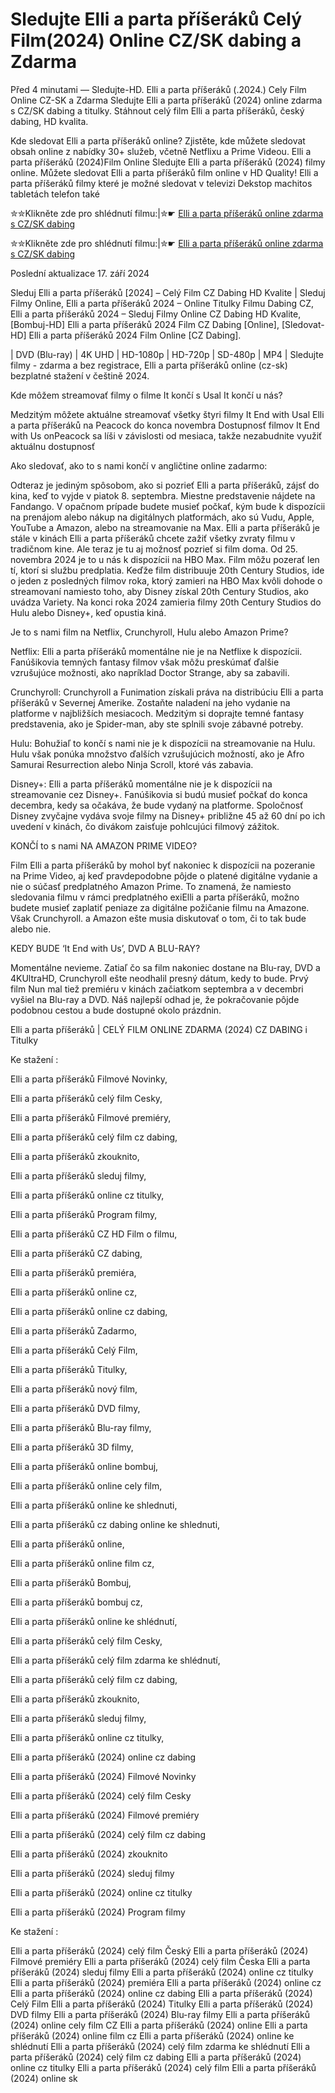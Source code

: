 # Sledujte Elli a parta příšeráků Celý Film(2024) Online CZ/SK dabing a Zdarma

Před 4 minutami — Sledujte-HD. Elli a parta příšeráků (.2024.) Cely Film Online CZ-SK a Zdarma
Sledujte Elli a parta příšeráků (2024) online zdarma s CZ/SK dabing a titulky. Stáhnout celý film Elli a parta příšeráků, český dabing, HD kvalita.

Kde sledovat Elli a parta příšeráků online? Zjistěte, kde můžete sledovat obsah online z nabídky 30+ služeb, včetně Netflixu a Prime Videou. Elli a parta příšeráků (2024)Film Online Sledujte Elli a parta příšeráků (2024) filmy online. Můžete sledovat Elli a parta příšeráků film online v HD Quality! Elli a parta příšeráků filmy které je možné sledovat v televizi Dekstop machitos tabletách telefon také

✮✮Klikněte zde pro shlédnutí filmu:|✮☛ [Elli a parta příšeráků online zdarma s CZ/SK dabing](https://crotx.online/sk/movie/1217876/elli-a-parta-priseraku.github)

✮✮Klikněte zde pro shlédnutí filmu:|✮☛ [Elli a parta příšeráků online zdarma s CZ/SK dabing](https://crotx.online/sk/movie/1217876/elli-a-parta-priseraku.github)

Poslední aktualizace 17. září 2024


Sleduj Elli a parta příšeráků [2024] – Celý Film CZ Dabing HD Kvalite | Sleduj Filmy Online, Elli a parta příšeráků 2024 – Online Titulky Filmu Dabing CZ, Elli a parta příšeráků 2024 – Sleduj Filmy Online CZ Dabing HD Kvalite, [Bombuj-HD] Elli a parta příšeráků 2024 Film CZ Dabing [Online], [Sledovat-HD] Elli a parta příšeráků 2024 Film Online [CZ Dabing].

| DVD (Blu-ray) | 4K UHD | HD-1080p | HD-720p | SD-480p | MP4 | Sledujte filmy - zdarma a bez registrace, Elli a parta příšeráků online (cz-sk) bezplatné stažení v češtině 2024.

Kde môžem streamovať filmy o filme It končí s Usal It končí u nás?

Medzitým môžete aktuálne streamovať všetky štyri filmy It End with Usal Elli a parta příšeráků na Peacock do konca novembra Dostupnosť filmov It End with Us onPeacock sa líši v závislosti od mesiaca, takže nezabudnite využiť aktuálnu dostupnosť

Ako sledovať, ako to s nami končí v angličtine online zadarmo:

Odteraz je jediným spôsobom, ako si pozrieť Elli a parta příšeráků, zájsť do kina, keď to vyjde v piatok 8. septembra. Miestne predstavenie nájdete na Fandango. V opačnom prípade budete musieť počkať, kým bude k dispozícii na prenájom alebo nákup na digitálnych platformách, ako sú Vudu, Apple, YouTube a Amazon, alebo na streamovanie na Max. Elli a parta příšeráků je stále v kinách Elli a parta příšeráků chcete zažiť všetky zvraty filmu v tradičnom kine. Ale teraz je tu aj možnosť pozrieť si film doma. Od 25. novembra 2024 je to u nás k dispozícii na HBO Max. Film môžu pozerať len tí, ktorí si službu predplatia. Keďže film distribuuje 20th Century Studios, ide o jeden z posledných filmov roka, ktorý zamieri na HBO Max kvôli dohode o streamovaní namiesto toho, aby Disney získal 20th Century Studios, ako uvádza Variety. Na konci roka 2024 zamieria filmy 20th Century Studios do Hulu alebo Disney+, keď opustia kiná.

Je to s nami film na Netflix, Crunchyroll, Hulu alebo Amazon Prime?

Netflix: Elli a parta příšeráků momentálne nie je na Netflixe k dispozícii. Fanúšikovia temných fantasy filmov však môžu preskúmať ďalšie vzrušujúce možnosti, ako napríklad Doctor Strange, aby sa zabavili.

Crunchyroll: Crunchyroll a Funimation získali práva na distribúciu Elli a parta příšeráků v Severnej Amerike. Zostaňte naladení na jeho vydanie na platforme v najbližších mesiacoch. Medzitým si doprajte temné fantasy predstavenia, ako je Spider-man, aby ste splnili svoje zábavné potreby.

Hulu: Bohužiaľ to končí s nami nie je k dispozícii na streamovanie na Hulu. Hulu však ponúka množstvo ďalších vzrušujúcich možností, ako je Afro Samurai Resurrection alebo Ninja Scroll, ktoré vás zabavia.

Disney+: Elli a parta příšeráků momentálne nie je k dispozícii na streamovanie cez Disney+. Fanúšikovia si budú musieť počkať do konca decembra, kedy sa očakáva, že bude vydaný na platforme. Spoločnosť Disney zvyčajne vydáva svoje filmy na Disney+ približne 45 až 60 dní po ich uvedení v kinách, čo divákom zaisťuje pohlcujúci filmový zážitok.

KONČÍ to s nami NA AMAZON PRIME VIDEO?

Film Elli a parta příšeráků by mohol byť nakoniec k dispozícii na pozeranie na Prime Video, aj keď pravdepodobne pôjde o platené digitálne vydanie a nie o súčasť predplatného Amazon Prime. To znamená, že namiesto sledovania filmu v rámci predplatného exiElli a parta příšeráků, možno budete musieť zaplatiť peniaze za digitálne požičanie filmu na Amazone. Však Crunchyroll. a Amazon ešte musia diskutovať o tom, či to tak bude alebo nie.

KEDY BUDE ‘It End with Us’, DVD A BLU-RAY?

Momentálne nevieme. Zatiaľ čo sa film nakoniec dostane na Blu-ray, DVD a 4KUltraHD, Crunchyroll ešte neodhalil presný dátum, kedy to bude. Prvý film Nun mal tiež premiéru v kinách začiatkom septembra a v decembri vyšiel na Blu-ray a DVD. Náš najlepší odhad je, že pokračovanie pôjde podobnou cestou a bude dostupné okolo prázdnin.

Elli a parta příšeráků | CELÝ FILM ONLINE ZDARMA (2024) CZ DABING i Titulky

Ke stažení :

Elli a parta příšeráků Filmové Novinky,

Elli a parta příšeráků celý film Cesky,

Elli a parta příšeráků Filmové premiéry,

Elli a parta příšeráků celý film cz dabing,

Elli a parta příšeráků zkouknito,

Elli a parta příšeráků sleduj filmy,

Elli a parta příšeráků online cz titulky,

Elli a parta příšeráků Program filmy,

Elli a parta příšeráků CZ HD Film o filmu,

Elli a parta příšeráků CZ dabing,

Elli a parta příšeráků premiéra,

Elli a parta příšeráků online cz,

Elli a parta příšeráků online cz dabing,

Elli a parta příšeráků Zadarmo,

Elli a parta příšeráků Celý Film,

Elli a parta příšeráků Titulky,

Elli a parta příšeráků nový film,

Elli a parta příšeráků DVD filmy,

Elli a parta příšeráků Blu-ray filmy,

Elli a parta příšeráků 3D filmy,

Elli a parta příšeráků online bombuj,

Elli a parta příšeráků online cely film,

Elli a parta příšeráků online ke shlednuti,

Elli a parta příšeráků cz dabing online ke shlednuti,

Elli a parta příšeráků online,

Elli a parta příšeráků online film cz,

Elli a parta příšeráků Bombuj,

Elli a parta příšeráků bombuj cz,

Elli a parta příšeráků online ke shlédnutí,

Elli a parta příšeráků celý film Cesky,

Elli a parta příšeráků celý film zdarma ke shlédnutí,

Elli a parta příšeráků celý film cz dabing,

Elli a parta příšeráků zkouknito,

Elli a parta příšeráků sleduj filmy,

Elli a parta příšeráků online cz titulky,

Elli a parta příšeráků (2024) online cz dabing

Elli a parta příšeráků (2024) Filmové Novinky

Elli a parta příšeráků (2024) celý film Cesky

Elli a parta příšeráků (2024) Filmové premiéry

Elli a parta příšeráků (2024) celý film cz dabing

Elli a parta příšeráků (2024) zkouknito

Elli a parta příšeráků (2024) sleduj filmy

Elli a parta příšeráků (2024) online cz titulky

Elli a parta příšeráků (2024) Program filmy

Ke stažení :

Elli a parta příšeráků (2024) celý film Český Elli a parta příšeráků (2024) Filmové premiéry Elli a parta příšeráků (2024) celý film Česka Elli a parta příšeráků (2024) sleduj filmy Elli a parta příšeráků (2024) online cz titulky Elli a parta příšeráků (2024) premiéra Elli a parta příšeráků (2024) online cz Elli a parta příšeráků (2024) online cz dabing Elli a parta příšeráků (2024) Celý Film Elli a parta příšeráků (2024) Titulky Elli a parta příšeráků (2024) DVD filmy Elli a parta příšeráků (2024) Blu-ray filmy Elli a parta příšeráků (2024) online cely film CZ Elli a parta příšeráků (2024) online Elli a parta příšeráků (2024) online film cz Elli a parta příšeráků (2024) online ke shlédnutí Elli a parta příšeráků (2024) celý film zdarma ke shlédnutí Elli a parta příšeráků (2024) celý film cz dabing Elli a parta příšeráků (2024) online cz titulky Elli a parta příšeráků (2024) celý film Elli a parta příšeráků (2024) online sk
